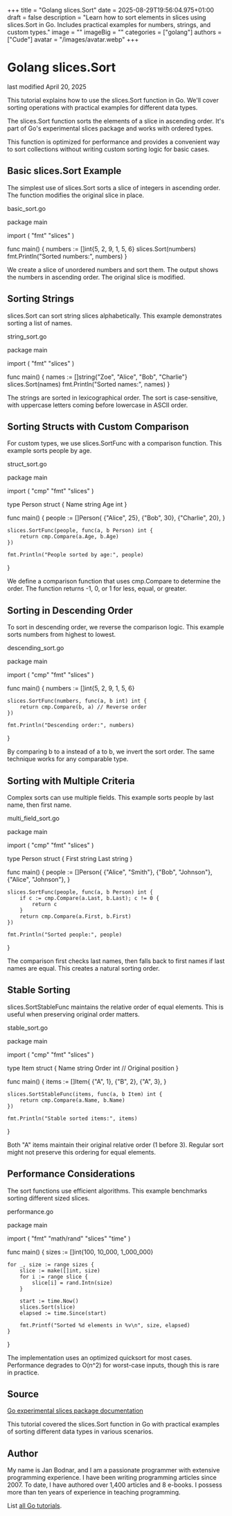 +++
title = "Golang slices.Sort"
date = 2025-08-29T19:56:04.975+01:00
draft = false
description = "Learn how to sort elements in slices using slices.Sort in Go. Includes practical examples for numbers, strings, and custom types."
image = ""
imageBig = ""
categories = ["golang"]
authors = ["Cude"]
avatar = "/images/avatar.webp"
+++

# Golang slices.Sort

last modified April 20, 2025

This tutorial explains how to use the slices.Sort function in Go.
We'll cover sorting operations with practical examples for different data types.

The slices.Sort function sorts the elements of a slice in ascending
order. It's part of Go's experimental slices package and works with ordered types.

This function is optimized for performance and provides a convenient way to sort
collections without writing custom sorting logic for basic cases.

## Basic slices.Sort Example

The simplest use of slices.Sort sorts a slice of integers in
ascending order. The function modifies the original slice in place.

basic_sort.go
  

package main

import (
    "fmt"
    "slices"
)

func main() {
    numbers := []int{5, 2, 9, 1, 5, 6}
    slices.Sort(numbers)
    fmt.Println("Sorted numbers:", numbers)
}

We create a slice of unordered numbers and sort them. The output shows the
numbers in ascending order. The original slice is modified.

## Sorting Strings

slices.Sort can sort string slices alphabetically. This example
demonstrates sorting a list of names.

string_sort.go
  

package main

import (
    "fmt"
    "slices"
)

func main() {
    names := []string{"Zoe", "Alice", "Bob", "Charlie"}
    slices.Sort(names)
    fmt.Println("Sorted names:", names)
}

The strings are sorted in lexicographical order. The sort is case-sensitive,
with uppercase letters coming before lowercase in ASCII order.

## Sorting Structs with Custom Comparison

For custom types, we use slices.SortFunc with a comparison function.
This example sorts people by age.

struct_sort.go
  

package main

import (
    "cmp"
    "fmt"
    "slices"
)

type Person struct {
    Name string
    Age  int
}

func main() {
    people := []Person{
        {"Alice", 25},
        {"Bob", 30},
        {"Charlie", 20},
    }
    
    slices.SortFunc(people, func(a, b Person) int {
        return cmp.Compare(a.Age, b.Age)
    })
    
    fmt.Println("People sorted by age:", people)
}

We define a comparison function that uses cmp.Compare to determine
the order. The function returns -1, 0, or 1 for less, equal, or greater.

## Sorting in Descending Order

To sort in descending order, we reverse the comparison logic. This example
sorts numbers from highest to lowest.

descending_sort.go
  

package main

import (
    "cmp"
    "fmt"
    "slices"
)

func main() {
    numbers := []int{5, 2, 9, 1, 5, 6}
    
    slices.SortFunc(numbers, func(a, b int) int {
        return cmp.Compare(b, a) // Reverse order
    })
    
    fmt.Println("Descending order:", numbers)
}

By comparing b to a instead of a to b, we invert the sort order. The same
technique works for any comparable type.

## Sorting with Multiple Criteria

Complex sorts can use multiple fields. This example sorts people by last name,
then first name.

multi_field_sort.go
  

package main

import (
    "cmp"
    "fmt"
    "slices"
)

type Person struct {
    First string
    Last  string
}

func main() {
    people := []Person{
        {"Alice", "Smith"},
        {"Bob", "Johnson"},
        {"Alice", "Johnson"},
    }
    
    slices.SortFunc(people, func(a, b Person) int {
        if c := cmp.Compare(a.Last, b.Last); c != 0 {
            return c
        }
        return cmp.Compare(a.First, b.First)
    })
    
    fmt.Println("Sorted people:", people)
}

The comparison first checks last names, then falls back to first names if
last names are equal. This creates a natural sorting order.

## Stable Sorting

slices.SortStableFunc maintains the relative order of equal elements.
This is useful when preserving original order matters.

stable_sort.go
  

package main

import (
    "cmp"
    "fmt"
    "slices"
)

type Item struct {
    Name  string
    Order int // Original position
}

func main() {
    items := []Item{
        {"A", 1},
        {"B", 2},
        {"A", 3},
    }
    
    slices.SortStableFunc(items, func(a, b Item) int {
        return cmp.Compare(a.Name, b.Name)
    })
    
    fmt.Println("Stable sorted items:", items)
}

Both "A" items maintain their original relative order (1 before 3). Regular
sort might not preserve this ordering for equal elements.

## Performance Considerations

The sort functions use efficient algorithms. This example benchmarks sorting
different sized slices.

performance.go
  

package main

import (
    "fmt"
    "math/rand"
    "slices"
    "time"
)

func main() {
    sizes := []int{100, 10_000, 1_000_000}
    
    for _, size := range sizes {
        slice := make([]int, size)
        for i := range slice {
            slice[i] = rand.Intn(size)
        }
        
        start := time.Now()
        slices.Sort(slice)
        elapsed := time.Since(start)
        
        fmt.Printf("Sorted %d elements in %v\n", size, elapsed)
    }
}

The implementation uses an optimized quicksort for most cases. Performance
degrades to O(n^2) for worst-case inputs, though this is rare in practice.

## Source

[Go experimental slices package documentation](https://pkg.go.dev/golang.org/x/exp/slices)

This tutorial covered the slices.Sort function in Go with practical
examples of sorting different data types in various scenarios.

## Author

My name is Jan Bodnar, and I am a passionate programmer with extensive
programming experience. I have been writing programming articles since 2007.
To date, I have authored over 1,400 articles and 8 e-books. I possess more
than ten years of experience in teaching programming.

List [all Go tutorials](/golang/).